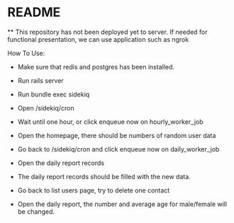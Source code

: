 # README

** This repository has not been deployed yet to server. If needed for functional presentation, we can use application such as ngrok

How To Use:

* Make sure that redis and postgres has been installed.

* Run rails server

* Run bundle exec sidekiq

* Open /sidekiq/cron

* Wait until one hour, or click enqueue now on hourly_worker_job

* Open the homepage, there should be numbers of random user data

* Go back to /sidekiq/cron and click enqueue now on daily_worker_job

* Open the daily report records

* The daily report records should be filled with the new data.

* Go back to list users page, try to delete one contact

* Open the daily report, the number and average age for male/female will be changed.
